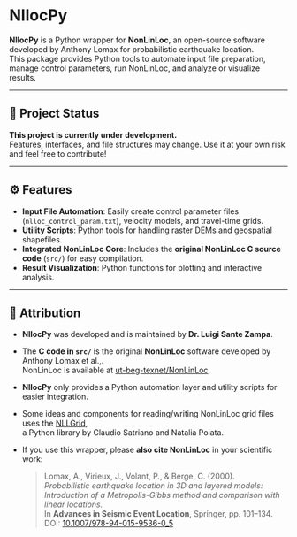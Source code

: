 # NllocPy

**NllocPy** is a Python wrapper for **NonLinLoc**, an open-source software developed by Anthony Lomax for probabilistic earthquake location.  
This package provides Python tools to automate input file preparation, manage control parameters, run NonLinLoc, and analyze or visualize results.

---

## 🚧 Project Status

**This project is currently under development.**  
Features, interfaces, and file structures may change. Use it at your own risk and feel free to contribute!


---

## ⚙️ Features

- **Input File Automation**: Easily create control parameter files (`nlloc_control_param.txt`), velocity models, and travel-time grids.
- **Utility Scripts**: Python tools for handling raster DEMs and geospatial shapefiles.
- **Integrated NonLinLoc Core**: Includes the **original NonLinLoc C source code** (`src/`) for easy compilation.
- **Result Visualization**: Python functions for plotting and interactive analysis.

---

## 👤 Attribution

- **NllocPy** was developed and is maintained by **Dr. Luigi Sante Zampa**.
- The **C code in `src/`** is the original **NonLinLoc** software developed by Anthony Lomax et al.,.  
  NonLinLoc is available at [ut-beg-texnet/NonLinLoc](https://github.com/ut-beg-texnet/NonLinLoc).
- **NllocPy** only provides a Python automation layer and utility scripts for easier integration.
- Some ideas and components for reading/writing NonLinLoc grid files uses the [NLLGrid](https://github.com/claudiodsf/nllgrid),  
  a Python library by Claudio Satriano and Natalia Poiata.
- If you use this wrapper, please **also cite NonLinLoc** in your scientific work:

  > Lomax, A., Virieux, J., Volant, P., & Berge, C. (2000).  
  > *Probabilistic earthquake location in 3D and layered models: Introduction of a Metropolis-Gibbs method and comparison with linear locations.*  
  > In **Advances in Seismic Event Location**, Springer, pp. 101–134.  
  > DOI: [10.1007/978-94-015-9536-0_5](https://doi.org/10.1007/978-94-015-9536-0_5)